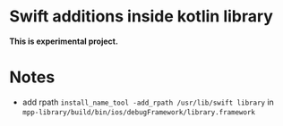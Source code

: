 # Swift additions inside kotlin library

**This is experimental project.**

# Notes
- add rpath `install_name_tool -add_rpath /usr/lib/swift library` in `mpp-library/build/bin/ios/debugFramework/library.framework`
